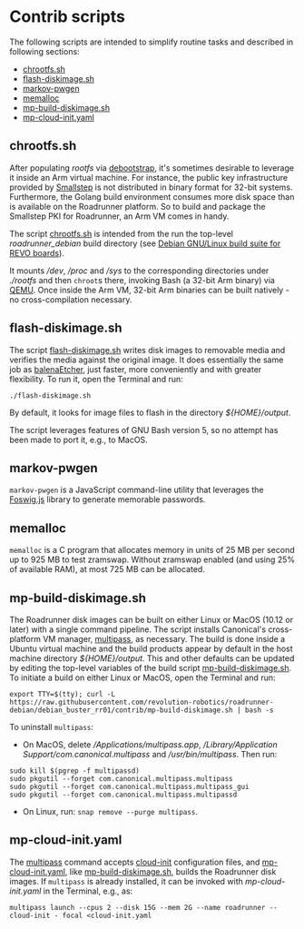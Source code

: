 # Contrib scripts
The following scripts are intended to simplify routine tasks and
described in following sections:

- [chrootfs.sh](#chrootfssh)
- [flash-diskimage.sh](#flash-diskimagesh)
- [markov-pwgen](#markov-pwgen)
- [memalloc](#memalloc)
- [mp-build-diskimage.sh](#mp-build-diskimagesh)
- [mp-cloud-init.yaml](#mp-cloud-inityaml)

## chrootfs.sh

After populating _rootfs_
via [debootstrap](https://wiki.debian.org/Debootstrap), it's sometimes
desirable to leverage it inside an Arm virtual machine. For instance,
the public key infrastructure provided by
[Smallstep](https://smallstep.com/) is not distributed in binary
format for 32-bit systems. Furthermore, the Golang build environment
consumes more disk space than is available on the Roadrunner platform.
So to build and package the Smallstep PKI for Roadrunner, an Arm VM
comes in handy.

The script
[chrootfs.sh](https://github.com/revolution-robotics/roadrunner-debian/blob/debian_buster_rr01/contrib/chrootfs.sh)
is intended from the run the top-level *roadrunner_debian* build
directory
(see
[Debian GNU/Linux build suite for REVO boards](https://github.com/revolution-robotics/roadrunner-debian)).

It mounts _/dev_, _/proc_ and _/sys_ to the corresponding directories
under _./rootfs_ and then `chroot`s there, invoking Bash (a 32-bit Arm
binary) via [QEMU](https://www.qemu.org/). Once inside the Arm VM,
32-bit Arm binaries can be built natively - no cross-compilation
necessary.

## flash-diskimage.sh
The script
[flash-diskimage.sh](https://github.com/revolution-robotics/roadrunner-debian/tree/debian_buster_rr01/contrib#flash-diskimagesh)
writes disk images to removable media and verifies the media against
the original image. It does essentially the same job
as [balenaEtcher](https://www.balena.io/etcher/), just faster, more
conveniently and with greater flexibility. To run it, open the
Terminal and run:

```
./flash-diskimage.sh
```

By default, it looks for image files to flash in the directory _${HOME}/output_.

The script leverages features of GNU Bash version 5, so no attempt has
been made to port it, e.g., to MacOS.

## markov-pwgen
`markov-pwgen` is a JavaScript command-line utility that leverages
the [Foswig.js](https://github.com/mrsharpoblunto/foswig.js/) library
to generate memorable passwords.

## memalloc
`memalloc` is a C program that allocates memory in units of 25 MB per
second up to 925 MB to test zramswap. Without zramswap enabled (and
using 25% of available RAM), at most 725 MB can be allocated.

## mp-build-diskimage.sh
The Roadrunner disk images can be built on either Linux or MacOS
(10.12 or later) with a single command pipeline. The script installs
Canonical's cross-platform VM
manager, [multipass](https://multipass.run/), as necessary. The build
is done inside a Ubuntu virtual machine and the build products appear
by default in the host machine directory _${HOME}/output_. This
and other defaults can be updated by editing the top-level variables
of the build script [mp-build-diskimage.sh](https://github.com/revolution-robotics/roadrunner-debian/blob/debian_buster_rr01/contrib/mp-build-diskimage.sh). To
initiate a build on either Linux or MacOS, open the Terminal and run:

```
export TTY=$(tty); curl -L https://raw.githubusercontent.com/revolution-robotics/roadrunner-debian/debian_buster_rr01/contrib/mp-build-diskimage.sh | bash -s
```

To uninstall `multipass`:
- On MacOS, delete _/Applications/multipass.app_,
  _/Library/Application Support/com.canonical.multipass_ and
  _/usr/bin/multipass_. Then run:

```
sudo kill $(pgrep -f multipassd)
sudo pkgutil --forget com.canonical.multipass.multipass
sudo pkgutil --forget com.canonical.multipass.multipass_gui
sudo pkgutil --forget com.canonical.multipass.multipassd
```

- On Linux, run: `snap remove --purge multipass`.

## mp-cloud-init.yaml
The [multipass](https://multipass.run/) command
accepts [cloud-init](https://cloud-init.io/) configuration files, and
[mp-cloud-init.yaml](https://github.com/revolution-robotics/roadrunner-debian/blob/debian_buster_rr01/contrib/mp-cloud-inityaml),
like [mp-build-diskimage.sh](#mp-build-diskimagesh),
builds the Roadrunner disk images. If `multipass` is already
installed, it can be invoked with _mp-cloud-init.yaml_ in the Terminal, e.g., as:

```
multipass launch --cpus 2 --disk 15G --mem 2G --name roadrunner --cloud-init - focal <cloud-init.yaml
```
